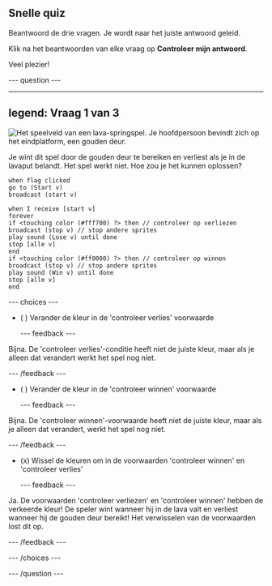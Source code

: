 ## Snelle quiz

Beantwoord de drie vragen. Je wordt naar het juiste antwoord geleid.

Klik na het beantwoorden van elke vraag op **Controleer mijn antwoord**.

Veel plezier!

--- question ---

---
legend: Vraag 1 van 3
---

![Het speelveld van een lava-springspel. Je hoofdpersoon bevindt zich op het eindplatform, een gouden deur.](images/quiz-lava-stage.png)

Je wint dit spel door de gouden deur te bereiken en verliest als je in de lavaput belandt. Het spel werkt niet. Hoe zou je het kunnen oplossen?

```blocks3
when flag clicked
go to (Start v)
broadcast (start v)
```

```blocks3
when I receive [start v]
forever
if <touching color (#fff700) ?> then // controleer op verliezen
broadcast (stop v) // stop andere sprites
play sound (Lose v) until done
stop [alle v]
end
if <touching color (#ff0000) ?> then // controleer op winnen
broadcast (stop v) // stop andere sprites
play sound (Win v) until done
stop [alle v]
end
```


--- choices ---

- ( ) Verander de kleur in de 'controleer verlies' voorwaarde

  --- feedback ---

Bijna. De 'controleer verlies'-conditie heeft niet de juiste kleur, maar als je alleen dat verandert werkt het spel nog niet.

  --- /feedback ---

- ( ) Verander de kleur in de 'controleer winnen' voorwaarde

  --- feedback ---

Bijna. De 'controleer winnen'-voorwaarde heeft niet de juiste kleur, maar als je alleen dat verandert, werkt het spel nog niet.

  --- /feedback ---

- (x) Wissel de kleuren om in de voorwaarden 'controleer winnen' en 'controleer verlies'

  --- feedback ---

Ja. De voorwaarden 'controleer verliezen' en 'controleer winnen' hebben de verkeerde kleur! De speler wint wanneer hij in de lava valt en verliest wanneer hij de gouden deur bereikt! Het verwisselen van de voorwaarden lost dit op.

  --- /feedback ---

--- /choices ---

--- /question ---
